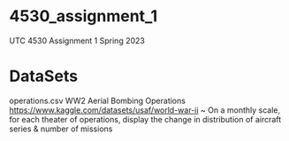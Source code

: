 # 4530_assignment_1
UTC 4530 Assignment 1 Spring 2023

# DataSets
operations.csv
WW2 Aerial Bombing Operations
https://www.kaggle.com/datasets/usaf/world-war-ii
~ On a monthly scale, for each theater of operations, display
the change in distribution of aircraft series & number of missions


